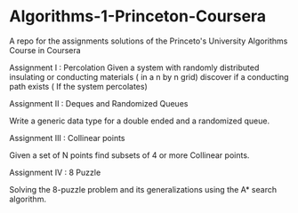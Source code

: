 # Algorithms-1-Princeton-Coursera
A repo for the assignments solutions of the Princeto's University Algorithms Course in Coursera

Assignment I : Percolation
Given a system with randomly distributed insulating or conducting materials ( in a n by n grid)
discover if a  conducting path exists ( If the system percolates)

Assignment II : Deques and Randomized Queues

Write a generic data type for a double ended and a randomized queue.

Assignment III : Collinear points

Given a set of N points find subsets of 4 or more Collinear points.

Assignment IV : 8 Puzzle

Solving the 8-puzzle problem and its generalizations using the A* search algorithm.